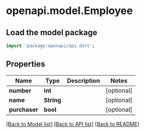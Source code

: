 # openapi.model.Employee

## Load the model package
```dart
import 'package:openapi/api.dart';
```

## Properties
Name | Type | Description | Notes
------------ | ------------- | ------------- | -------------
**number** | **int** |  | [optional] 
**name** | **String** |  | [optional] 
**purchaser** | **bool** |  | [optional] 

[[Back to Model list]](../README.md#documentation-for-models) [[Back to API list]](../README.md#documentation-for-api-endpoints) [[Back to README]](../README.md)


